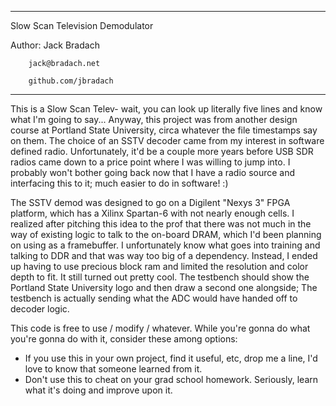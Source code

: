 --------------------------------
Slow Scan Television Demodulator

Author: Jack Bradach

        jack@bradach.net
        
        github.com/jbradach
--------------------------------

This is a Slow Scan Telev- wait, you can look up literally five lines and know
what I'm going to say... Anyway, this project was from another design course at
Portland State University, circa whatever the file timestamps say on them.  The
choice of an SSTV decoder came from my interest in software defined radio.
Unfortunately, it'd be a couple more years before USB SDR radios came down to a
price point where I was willing to jump into.  I probably won't bother going
back now that I have a radio source and interfacing this to it;  much easier
to do in software! :)

The SSTV demod was designed to go on a Digilent "Nexys 3" FPGA platform, which
has a Xilinx Spartan-6 with not nearly enough cells.  I realized after pitching
this idea to the prof that there was not much in the way of existing logic to
talk to the on-board DRAM, which I'd been planning on using as a framebuffer.
I unfortunately know what goes into training and talking to DDR and that was way
too big of a dependency.  Instead, I ended up having to use precious block ram
and limited the resolution and color depth to fit.  It still turned out pretty
cool.  The testbench should show the Portland State University logo and then
draw a second one alongside;  The testbench is actually sending what the ADC
would have handed off to decoder logic.

This code is free to use / modify / whatever.  While you're gonna do what you're
gonna do with it, consider these among options:
- If you use this in your own project, find it useful, etc, drop me a line,
I'd love to know that someone learned from it.
- Don't use this to cheat on your grad school homework.  Seriously, learn
what it's doing and improve upon it.
